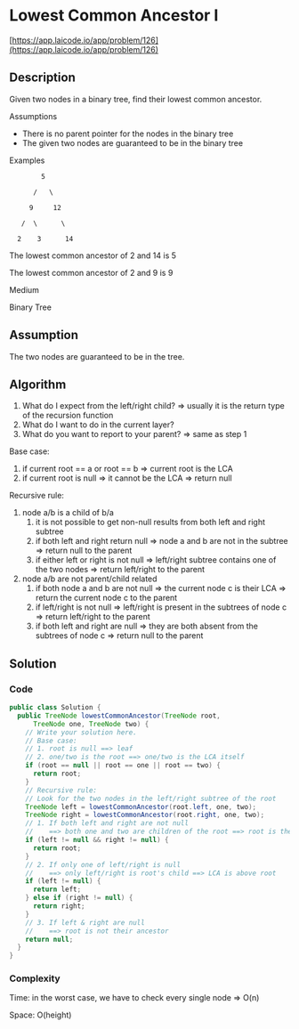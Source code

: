 <!----- Conversion time: 0.735 seconds.


Using this Markdown file:

1. Cut and paste this output into your source file.
2. See the notes and action items below regarding this conversion run.
3. Check the rendered output (headings, lists, code blocks, tables) for proper
   formatting and use a linkchecker before you publish this page.

Conversion notes:

* Docs to Markdown version 1.0β14
* Wed Jan 23 2019 03:11:58 GMT-0800 (PST)
* Source doc: https://docs.google.com/open?id=1Ga7kzZBcQdW43ucgyHkKSuhu6QDRm1BZhGlweTs0uiw
----->



# Lowest Common Ancestor I

[https://app.laicode.io/app/problem/126](https://app.laicode.io/app/problem/126)


## Description

Given two nodes in a binary tree, find their lowest common ancestor.

Assumptions



*   There is no parent pointer for the nodes in the binary tree
*   The given two nodes are guaranteed to be in the binary tree

Examples

            5

          /   \

         9     12

       /  \      \

      2    3      14

The lowest common ancestor of 2 and 14 is 5

The lowest common ancestor of 2 and 9 is 9



Medium

Binary Tree




## Assumption

The two nodes are guaranteed to be in the tree.


## Algorithm



1.  What do I expect from the left/right child? ⇒ usually it is the return type of the recursion function
1.  What do I want to do in the current layer?
1.  What do you want to report to your parent? ⇒ same as step 1

Base case:



1.  if current root == a or root == b ⇒ current root is the LCA
1.  if current root is null ⇒ it cannot be the LCA ⇒ return null

Recursive rule:



1.  node a/b is a child of b/a
    1.  it is not possible to get non-null results from both left and right subtree
    1.  if both left and right return null ⇒ node a and b are not in the subtree ⇒ return null to the parent
    1.  if either left or right is not null ⇒ left/right subtree contains one of the two nodes ⇒ return left/right to the parent
1.  node a/b are not parent/child related
    1.  if both node a and b are not null ⇒ the current node c is their LCA ⇒ return the current node c to the parent
    1.  if left/right is not null ⇒ left/right is present in the subtrees of node c ⇒ return left/right to the parent
    1.  if both left and right are null ⇒ they are both absent from the subtrees of node c ⇒ return null to the parent




## Solution


### Code


```java
public class Solution {
  public TreeNode lowestCommonAncestor(TreeNode root,
      TreeNode one, TreeNode two) {
    // Write your solution here.
    // Base case:
    // 1. root is null ==> leaf
    // 2. one/two is the root ==> one/two is the LCA itself
    if (root == null || root == one || root == two) {
      return root;
    }
    // Recursive rule:
    // Look for the two nodes in the left/right subtree of the root
    TreeNode left = lowestCommonAncestor(root.left, one, two);
    TreeNode right = lowestCommonAncestor(root.right, one, two);
    // 1. If both left and right are not null
    //    ==> both one and two are children of the root ==> root is the LCA
    if (left != null && right != null) {
      return root;
    }
    // 2. If only one of left/right is null
    //    ==> only left/right is root's child ==> LCA is above root
    if (left != null) {
      return left;
    } else if (right != null) {
      return right;
    }
    // 3. If left & right are null
    //    ==> root is not their ancestor
    return null;
  }
}
```



### Complexity

Time: in the worst case, we have to check every single node ⇒ O(n)

Space: O(height)


<!-- Docs to Markdown version 1.0β14 -->
